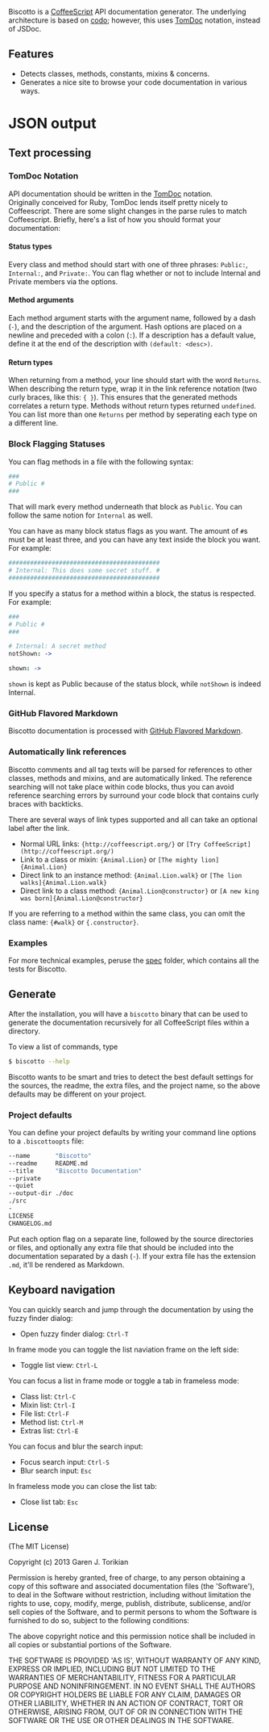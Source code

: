 Biscotto is a [CoffeeScript](http://coffeescript.org/) API documentation generator. The underlying architecture is based on [codo](https://github.com/netzpirat/codo); however, this uses [TomDoc](http://tomdoc.org/) notation, instead of JSDoc.

## Features

* Detects classes, methods, constants, mixins & concerns.
* Generates a nice site to browse your code documentation in various ways.
# JSON output

## Text processing

### TomDoc Notation

API documentation should be written in the [TomDoc](http://tomdoc.org/) notation.  
Originally conceived for Ruby, TomDoc lends itself pretty nicely to Coffeescript. 
There are some slight changes in the parse rules to match Coffeescript.
Briefly, here's a list of how you should format your documentation:

#### Status types

Every class and method should start with one of three phrases: `Public:`, `Internal:`,
and `Private:`. You can flag whether or not to include Internal and Private members
via the options.

#### Method arguments

Each method argument starts with the argument name, followed by a dash (`-`), and 
the description of the argument. Hash options are placed on a newline and preceded
with a colon (`:`). If a description has a default value, define it at the end of the
description with `(default: <desc>)`.

#### Return types

When returning from a method, your line should start with the word `Returns`. When
describing the return type, wrap it in the link reference notation (two curly braces,
like this: `{ }`). This ensures that the generated methods correlates a return type.
Methods without return types returned `undefined`. You can list more than one `Returns`
per method by seperating each type on a different line.

### Block Flagging Statuses

You can flag methods in a file with the following syntax:

```coffee
###
# Public #
###
```

That will mark every method underneath that block as `Public`. You can follow the
same notion for `Internal` as well. 

You can have as many block status flags as you want. The amount of `#`s must be at 
least three, and you can have any text inside the block you want. For example:

```coffee
##########################################
# Internal: This does some secret stuff. #
##########################################
```

If you specify a status for a method within a block, the status is respected.
For example:


```coffee
###
# Public #
###

# Internal: A secret method
notShown: ->

shown: ->
```

`shown` is kept as Public because of the status block, while `notShown` is indeed Internal.

### GitHub Flavored Markdown

Biscotto documentation is processed with [GitHub Flavored Markdown](http://github.github.com/github-flavored-markdown/).

### Automatically link references

Biscotto comments and all tag texts will be parsed for references to other classes, methods and mixins, and are automatically
linked. The reference searching will not take place within code blocks, thus you can avoid reference searching errors
by surround your code block that contains curly braces with backticks.

There are several ways of link types supported and all can take an optional label after the link.

* Normal URL links: `{http://coffeescript.org/}` or `[Try CoffeeScript](http://coffeescript.org/)`
* Link to a class or mixin: `{Animal.Lion}` or `[The mighty lion]{Animal.Lion}`
* Direct link to an instance method: `{Animal.Lion.walk}` or `[The lion walks]{Animal.Lion.walk}`
* Direct link to a class method: `{Animal.Lion@constructor}` or `[A new king was born]{Animal.Lion@constructor}`

If you are referring to a method within the same class, you can omit the class name: `{#walk}` or `{.constructor}`.

### Examples

For more technical examples, peruse the [spec](./spec) folder, which contains all
the tests for Biscotto.

## Generate

After the installation, you will have a `biscotto` binary that can be used to generate the documentation recursively for all CoffeeScript files within a directory.

To view a list of commands, type

```bash
$ biscotto --help
```

Biscotto wants to be smart and tries to detect the best default settings for the sources, the readme, the extra files, and
the project name, so the above defaults may be different on your project.

### Project defaults

You can define your project defaults by writing your command line options to a `.biscottoopts` file:

```bash
--name       "Biscotto"
--readme     README.md
--title      "Biscotto Documentation"
--private
--quiet
--output-dir ./doc
./src
-
LICENSE
CHANGELOG.md
```

Put each option flag on a separate line, followed by the source directories or files, and optionally any extra file that
should be included into the documentation separated by a dash (`-`). If your extra file has the extension `.md`, it'll
be rendered as Markdown.

## Keyboard navigation

You can quickly search and jump through the documentation by using the fuzzy finder dialog:

* Open fuzzy finder dialog: `Ctrl-T`

In frame mode you can toggle the list naviation frame on the left side:

* Toggle list view: `Ctrl-L`

You can focus a list in frame mode or toggle a tab in frameless mode:

* Class list: `Ctrl-C`
* Mixin list: `Ctrl-I`
* File list: `Ctrl-F`
* Method list: `Ctrl-M`
* Extras list: `Ctrl-E`

You can focus and blur the search input:

* Focus search input: `Ctrl-S`
* Blur search input: `Esc`

In frameless mode you can close the list tab:

* Close list tab: `Esc`

## License

(The MIT License)

Copyright (c) 2013 Garen J. Torikian

Permission is hereby granted, free of charge, to any person obtaining
a copy of this software and associated documentation files (the
'Software'), to deal in the Software without restriction, including
without limitation the rights to use, copy, modify, merge, publish,
distribute, sublicense, and/or sell copies of the Software, and to
permit persons to whom the Software is furnished to do so, subject to
the following conditions:

The above copyright notice and this permission notice shall be
included in all copies or substantial portions of the Software.

THE SOFTWARE IS PROVIDED 'AS IS', WITHOUT WARRANTY OF ANY KIND,
EXPRESS OR IMPLIED, INCLUDING BUT NOT LIMITED TO THE WARRANTIES OF
MERCHANTABILITY, FITNESS FOR A PARTICULAR PURPOSE AND NONINFRINGEMENT.
IN NO EVENT SHALL THE AUTHORS OR COPYRIGHT HOLDERS BE LIABLE FOR ANY
CLAIM, DAMAGES OR OTHER LIABILITY, WHETHER IN AN ACTION OF CONTRACT,
TORT OR OTHERWISE, ARISING FROM, OUT OF OR IN CONNECTION WITH THE
SOFTWARE OR THE USE OR OTHER DEALINGS IN THE SOFTWARE.
